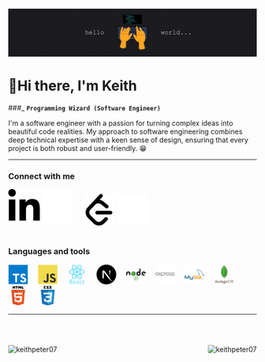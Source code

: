 ![Keith](https://raw.githubusercontent.com/keithpeter07/keithpeter07/main/assets/code.gif)


# 👋Hi there, I'm Keith

###_ **`Programming Wizard (Software Engineer)`**

I'm a software engineer with a passion for turning complex ideas into beautiful code realities. My approach to software engineering combines deep technical expertise with a keen sense of design, ensuring that every project is both robust and user-friendly. 😁

---
### Connect with me

[![linkedin](./assets/linkedin-dark.svg)](https://www.linkedin.com/keith-peter#gh-light-mode-only) [![linkedin](./assets/linkedin-light.svg)](https://www.linkedin.com/keith-peter#gh-dark-mode-only) &nbsp; &nbsp; [![leetcode](./assets/leetcode-dark.svg)](https://leetcode.com/u/keithpeter#gh-light-mode-only) [![leetcode](./assets/leetcode-light.svg)](https://leetcode.com/u/keithpeter#gh-dark-mode-only)

#

### Languages and tools

<p align="left">

<img src="https://raw.githubusercontent.com/devicons/devicon/master/icons/typescript/typescript-original.svg" alt="typescript" width="40" />
&nbsp;&nbsp;&nbsp;

<img src="https://raw.githubusercontent.com/devicons/devicon/master/icons/javascript/javascript-original.svg" alt="javascript" width="40" />
&nbsp;&nbsp;&nbsp;

<img src="https://raw.githubusercontent.com/devicons/devicon/master/icons/react/react-original-wordmark.svg" alt="react" width="40" />
&nbsp;&nbsp;&nbsp;

<img src="https://raw.githubusercontent.com/devicons/devicon/master/icons/nextjs/nextjs-original.svg" alt="next" width="40" />
&nbsp;&nbsp;&nbsp;

<img src="https://raw.githubusercontent.com/devicons/devicon/master/icons/nodejs/nodejs-original-wordmark.svg" alt="nodejs" width="40" />
&nbsp;&nbsp;&nbsp;

<img src="https://raw.githubusercontent.com/devicons/devicon/master/icons/express/express-original-wordmark.svg" alt="express" width="40" />
&nbsp;&nbsp;&nbsp; 

<img src="https://raw.githubusercontent.com/devicons/devicon/master/icons/mysql/mysql-original-wordmark.svg" alt="mysql" width="40" />
&nbsp;&nbsp;&nbsp;

<img src="https://raw.githubusercontent.com/devicons/devicon/master/icons/mongodb/mongodb-original-wordmark.svg" alt="mongodb" width="40" />
&nbsp;&nbsp;&nbsp;

<img src="https://raw.githubusercontent.com/devicons/devicon/master/icons/html5/html5-original-wordmark.svg" alt="html5" width="40" />
&nbsp;&nbsp;&nbsp;

<img src="https://raw.githubusercontent.com/devicons/devicon/master/icons/css3/css3-original-wordmark.svg" alt="css3" width="40" /> 

</p>

---
<br/>
<br/>
<p>
<img align="left" src="https://github-readme-streak-stats.herokuapp.com/?user=keithpeter07&" alt="keithpeter07" />

<p><img align="right" src="https://github-readme-stats.vercel.app/api/top-langs?username=keithpeter07&show_icons=true&locale=en&layout=compact" alt="keithpeter07" /></p>
</p>
